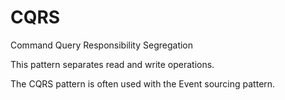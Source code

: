 # CQRS

Command Query Responsibility Segregation

This pattern separates read and write operations.

The CQRS pattern is often used with the Event sourcing pattern.
